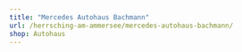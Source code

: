 ```yaml
---
title: "Mercedes Autohaus Bachmann"
url: /herrsching-am-ammersee/mercedes-autohaus-bachmann/
shop: Autohaus
---
```

